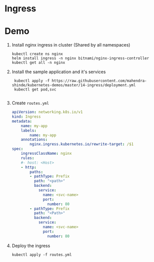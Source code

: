 # Ingress

# Demo

1. Install nginx ingress in cluster (Shared by all namespaces)

	```
	kubectl create ns nginx
	helm install ingress -n nginx bitnami/nginx-ingress-controller
	kubectl get all -n nginx
	```

2. Install the sample application and it's services

	```
	 kubectl apply -f https://raw.githubusercontent.com/mahendra-shinde/kubernetes-demos/master/14-ingress/deployment.yml
	 kubectl get pod,svc
	 
	```

3.	Create `routes.yml`

	```yml
	apiVersion: networking.k8s.io/v1
	kind: Ingress
	metadata:
		name: my-app
		labels:
			name: my-app
		annotations:
			nginx.ingress.kubernetes.io/rewrite-target: /$1
	spec:
		ingressClassName: nginx
		rules:
		#- host: <Host>
		- http:
			paths:
			- pathType: Prefix
			  path: "<path>"
			  backend:
			    service:
			      name: <svc-name>
				  port: 
				    number: 80
			- pathType: Prefix
			  path: "<Path>"
			  backend:
			    service:
			      name: <svc-name>
		   		  port: 
				    number: 80
	```

4.	Deploy the ingress

	```
	kubectl apply -f routes.yml
	```
